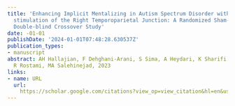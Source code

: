 ```yaml
---
title: '‪Enhancing Implicit Mentalizing in Autism Spectrum Disorder with Theta-burst
  stimulation of the Right Temporoparietal Junction: A Randomized Sham-controlled
  Double-blind Crossover Study‬'
date: -01-01
publishDate: '2024-01-01T07:48:28.630537Z'
publication_types:
- manuscript
abstract: ‪AH Hallajian, F Dehghani-Arani, S Sima, A Heydari, K Sharifi, Y Rahmati,
  R Rostami, MA Salehinejad, 2023‬
links:
- name: URL
  url: 
    https://scholar.google.com/citations?view_op=view_citation&hl=en&user=66x2RX0AAAAJ&citation_for_view=66x2RX0AAAAJ:2osOgNQ5qMEC
---
```

